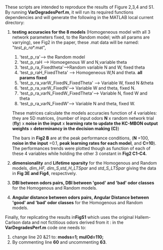 These scripts are intended to reproduce the results of Figure 2,3,4 and S1. 
By running **VarDegradesPerf.m**, it will run its required functions dependencies and will generate the following in the MATLAB local current directory:

1. **testing accuracies for the 8 models** (Homogeneous model with all 3 network parameters fixed, to the Random model; with all params are varrying), see Fig2 in the paper, these .mat data will be named: "*test_p_ra**.mat", 
   1. 'test_p_ra'--> the Random model
   1. 'test_p_raH --> Homoegenous W and N,variable theta
   1. 'test_p_ra_Fixedtheta'-->Random variable N and W, fixed theta
   1. 'test_p_raH_FixedTheta' --> Homogeneous W,N and theta. **all params fixed**
   1. 'test_p_ra_varW_FixedN_FixedTheta' --> Variable W, fixed N &theta
   1. 'test_p_ra_varW_FixedN'--> Variable W and theta, fixed N. 
   1. 'test_p_ra_varN_FixedW_FixedTheta'--> Variable N, fixed W and theta
   1. 'test_p_ra_varN_FixedW'--> Variable N and theta, fixed W.

   These matrices calculate the models accuracies function of 4 variables: they are 5D matrices, {number of input odors **N** x random network trial (**fly**) x        **noise in the input** x **learning rate to update the KC-MBON output weights** x **determinancy in the decision making (C)**} 

   The bars in **Fig2 B** are at the peak performance conditions, (**N** =100, **noise in the input** =0.1, **peak learning rates for each model**, and **C=10**).      The performances trends were plotted though as function of each of these 4 variables while holding the other 3 constant in **Fig2 C1-C4.** 
                                          
1.  **dimensionality** and **Lifetime sparsity** for the Homogenous and Random models, *dim_HF, dim_S*,*std_H_LTSpar* and *std_S_LTSpar* giving the data in **Fig 3E and Fig4**, respectively.
1. **DBI between odors pairs, DBI between 'good' and 'bad' odor classes** for the Homogenous and Random models. 
1. **Angular distance between odors pairs, Angular Distance between 'good' and 'bad' odor classes** for the Homogenous and Random models.

Finally, for replicating the results in**FigS1** which uses the original Hallem-Carlson data and not fictitious odors derived from it : in the **VarDegradesPerf.m** code one needs to:
1. change line 20 &21 to: **modss=1; mulOd=110;**
2. By commenting line **60** and uncommenting **63**. 


